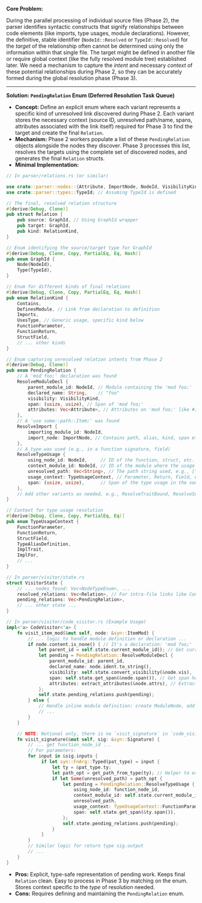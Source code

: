 **Core Problem:**

During the parallel processing of individual source files (Phase 2), the parser identifies syntactic constructs that signify relationships between code elements (like imports, type usages, module declarations). However, the definitive, stable identifier (`NodeId::Resolved` or `TypeId::Resolved`) for the *target* of the relationship often cannot be determined using only the information within that single file. The target might be defined in another file or require global context (like the fully resolved module tree) established later. We need a mechanism to capture the *intent* and necessary *context* of these potential relationships during Phase 2, so they can be accurately formed during the global resolution phase (Phase 3).

---

**Solution: `PendingRelation` Enum (Deferred Resolution Task Queue)**

*   **Concept:** Define an explicit enum where each variant represents a specific kind of unresolved link discovered during Phase 2. Each variant stores the necessary context (source ID, unresolved path/name, spans, attributes associated with the link itself) required for Phase 3 to find the target and create the final `Relation`.
*   **Mechanism:** Phase 2 workers populate a list of these `PendingRelation` objects alongside the nodes they discover. Phase 3 processes this list, resolves the targets using the complete set of discovered nodes, and generates the final `Relation` structs.
*   **Minimal Implementation:**

```rust
// In parser/relations.rs (or similar)

use crate::parser::nodes::{Attribute, ImportNode, NodeId, VisibilityKind};
use crate::parser::types::TypeId; // Assuming TypeId is defined

// The final, resolved relation structure
#[derive(Debug, Clone)]
pub struct Relation {
    pub source: GraphId, // Using GraphId wrapper
    pub target: GraphId,
    pub kind: RelationKind,
}

// Enum identifying the source/target type for GraphId
#[derive(Debug, Clone, Copy, PartialEq, Eq, Hash)]
pub enum GraphId {
    Node(NodeId),
    Type(TypeId),
}

// Enum for different kinds of final relations
#[derive(Debug, Clone, Copy, PartialEq, Eq, Hash)]
pub enum RelationKind {
    Contains,
    DefinesModule, // Link from declaration to definition
    Imports,
    UsesType, // Generic usage, specific kind below
    FunctionParameter,
    FunctionReturn,
    StructField,
    // ... other kinds
}

// Enum capturing unresolved relation intents from Phase 2
#[derive(Debug, Clone)]
pub enum PendingRelation {
    // A 'mod foo;' declaration was found
    ResolveModuleDecl {
        parent_module_id: NodeId, // Module containing the 'mod foo;'
        declared_name: String,    // "foo"
        visibility: VisibilityKind,
        span: (usize, usize), // Span of 'mod foo;'
        attributes: Vec<Attribute>, // Attributes on 'mod foo;' like #[cfg] or #[path]
    },
    // A 'use some::path::Item;' was found
    ResolveImport {
        importing_module_id: NodeId,
        import_node: ImportNode, // Contains path, alias, kind, span etc.
    },
    // A type was used (e.g., in a function signature, field)
    ResolveTypeUsage {
        using_node_id: NodeId,     // ID of the function, struct, etc. using the type
        context_module_id: NodeId, // ID of the module where the usage occurs
        unresolved_path: Vec<String>, // The path string used, e.g., ["crate", "Foo"] or ["Bar"]
        usage_context: TypeUsageContext, // Parameter, Return, Field, etc.
        span: (usize, usize),      // Span of the type usage in the source
    },
    // Add other variants as needed, e.g., ResolveTraitBound, ResolveSuperTrait
}

// Context for type usage resolution
#[derive(Debug, Clone, Copy, PartialEq, Eq)]
pub enum TypeUsageContext {
    FunctionParameter,
    FunctionReturn,
    StructField,
    TypeAliasDefinition,
    ImplTrait,
    ImplFor,
    // ...
}

// In parser/visitor/state.rs
struct VisitorState {
    // ... nodes_found: Vec<NodeTypeEnum>, ...
    resolved_relations: Vec<Relation>, // For intra-file links like Contains
    pending_relations: Vec<PendingRelation>,
    // ... other state ...
}

// In parser/visitor/code_visitor.rs (Example Usage)
impl<'a> CodeVisitor<'a> {
    fn visit_item_mod(&mut self, node: &syn::ItemMod) {
        // ... logic to handle module definition or declaration ...
        if node.content.is_none() { // It's a declaration: 'mod foo;'
            let parent_id = self.state.current_module_id(); // Get current module ID
            let pending = PendingRelation::ResolveModuleDecl {
                parent_module_id: parent_id,
                declared_name: node.ident.to_string(),
                visibility: self.state.convert_visibility(&node.vis),
                span: self.state.get_span(&node.span()), // Get span helper
                attributes: extract_attributes(&node.attrs), // Extract attributes from 'mod foo;'
            };
            self.state.pending_relations.push(pending);
        } else {
            // Handle inline module definition: create ModuleNode, add Contains relation
            // ...
        }
    }

    // NOTE: Notional only, there is no `visit_signature` in `code_visitor.rs`
    fn visit_signature(&mut self, sig: &syn::Signature) {
        // ... get function_node_id ...
        // For parameters:
        for input in &sig.inputs {
             if let syn::FnArg::Typed(pat_type) = input {
                 let ty = &pat_type.ty;
                 let path_opt = get_path_from_type(ty); // Helper to extract path segments
                 if let Some(unresolved_path) = path_opt {
                     let pending = PendingRelation::ResolveTypeUsage {
                         using_node_id: function_node_id,
                         context_module_id: self.state.current_module_id(),
                         unresolved_path,
                         usage_context: TypeUsageContext::FunctionParameter,
                         span: self.state.get_span(&ty.span()),
                     };
                     self.state.pending_relations.push(pending);
                 }
             }
        }
        // Similar logic for return type sig.output
        // ...
    }
}
```

*   **Pros:** Explicit, type-safe representation of pending work. Keeps final `Relation` clean. Easy to process in Phase 3 by matching on the enum. Stores context specific to the *type* of resolution needed.
*   **Cons:** Requires defining and maintaining the `PendingRelation` enum.

